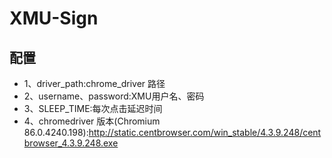 
# XMU-Sign 
## 配置
- 1、driver_path:chrome_driver 路径
- 2、username、password:XMU用户名、密码
- 3、SLEEP_TIME:每次点击延迟时间
- 4、chromedriver 版本(Chromium 86.0.4240.198):http://static.centbrowser.com/win_stable/4.3.9.248/centbrowser_4.3.9.248.exe
